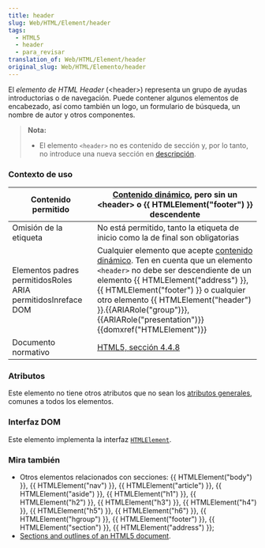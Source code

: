 ```yaml
---
title: header
slug: Web/HTML/Element/header
tags:
  - HTML5
  - header
  - para_revisar
translation_of: Web/HTML/Element/header
original_slug: Web/HTML/Elemento/header
---
```


El _elemento de HTML Header_ (\<header>) representa un grupo de ayudas introductorias o de navegación. Puede contener algunos elementos de encabezado, así como también un logo, un formulario de búsqueda, un nombre de autor y otros componentes.

> **Nota:**
>
> - El elemento `<header>` no es contenido de sección y, por lo tanto, no introduce una nueva sección en [descripción](/en/Sections_and_Outlines_of_an_HTML5_document).

### Contexto de uso

| Contenido permitido                                          | [Contenido dinámico](/en/HTML/Content_categories#flow_content), pero sin un \<header> o {{ HTMLElement("footer") }} descendente                                                                                                                                                                                                                                                                                         |
| ------------------------------------------------------------ | ------------------------------------------------------------------------------------------------------------------------------------------------------------------------------------------------------------------------------------------------------------------------------------------------------------------------------------------------------------------------------------------------------------------------------------------------------------------------- |
| Omisión de la etiqueta                                       | No está permitido, tanto la etiqueta de inicio como la de final son obligatorias                                                                                                                                                                                                                                                                                                                                                                                          |
| Elementos padres permitidosRoles ARIA permitidosInreface DOM | Cualquier elemento que acepte [contenido dinámico](/en/HTML/Content_categories#flow_content). Ten en cuenta que un elemento `<header>` no debe ser descendiente de un elemento {{ HTMLElement("address") }}, {{ HTMLElement("footer") }} o cualquier otro elemento {{ HTMLElement("header") }}.{{ARIARole("group")}}, {{ARIARole("presentation")}}{{domxref("HTMLElement")}} |
| Documento normativo                                          | [HTML5, sección 4.4.8](http://www.whatwg.org/specs/web-apps/current-work/multipage/sections.html#the-header-element)                                                                                                                                                                                                                                                                                                                                                      |

### Atributos

Este elemento no tiene otros atributos que no sean los [atributos generales](/en/HTML/global_attributes), comunes a todos los elementos.

### Interfaz DOM

Este elemento implementa la interfaz [`HTMLElement`](/en/DOM/element).

### Mira también

- Otros elementos relacionados con secciones: {{ HTMLElement("body") }}, {{ HTMLElement("nav") }}, {{ HTMLElement("article") }}, {{ HTMLElement("aside") }}, {{ HTMLElement("h1") }}, {{ HTMLElement("h2") }}, {{ HTMLElement("h3") }}, {{ HTMLElement("h4") }}, {{ HTMLElement("h5") }}, {{ HTMLElement("h6") }}, {{ HTMLElement("hgroup") }}, {{ HTMLElement("footer") }}, {{ HTMLElement("section") }}, {{ HTMLElement("address") }};
- [Sections and outlines of an HTML5 document](/en/Sections_and_Outlines_of_an_HTML5_document).
